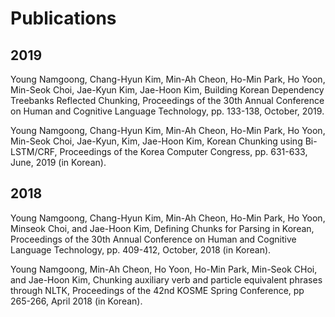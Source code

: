 # Publications

## 2019
Young Namgoong, Chang-Hyun Kim, Min-Ah Cheon, Ho-Min Park, Ho Yoon, Min-Seok Choi, Jae-Kyun Kim, Jae-Hoon Kim, Building Korean Dependency Treebanks Reflected Chunking, Proceedings of the 30th Annual Conference on Human and Cognitive Language Technology, pp. 133-138, October, 2019. 

Young Namgoong, Chang-Hyun Kim, Min-Ah Cheon, Ho-Min Park, Ho Yoon, Min-Seok Choi, Jae-Kyun, Kim, Jae-Hoon Kim, Korean Chunking using Bi-LSTM/CRF, Proceedings of the Korea Computer Congress, pp. 631-633, June, 2019 (in Korean).

## 2018
Young Namgoong, Chang-Hyun Kim, Min-Ah Cheon, Ho-Min Park, Ho Yoon, Minseok Choi, and Jae-Hoon Kim, Defining Chunks for Parsing in Korean, Proceedings of the 30th Annual Conference on Human and Cognitive Language Technology, pp. 409-412, October, 2018 (in Korean).

Young Namgoong, Min-Ah Cheon,  Ho Yoon, Ho-Min Park,  Min-Seok CHoi, and Jae-Hoon Kim, Chunking auxiliary verb and particle equivalent phrases through NLTK,  Proceedings of the 42nd KOSME Spring Conference, pp 265-266, April 2018 (in Korean).
